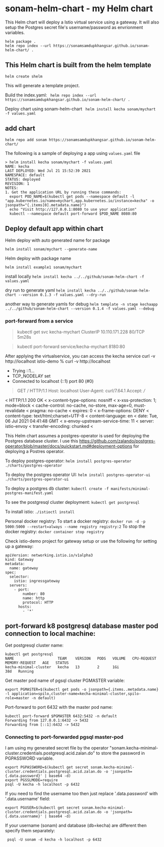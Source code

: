 # sonam-helm-chart - my Helm chart 
This Helm chart will deploy a Istio virtual service using a gateway.
It will also setup the Postgres secret file's username/password as envrionment variables.

```
helm package .
helm repo index --url https://sonamsamdupkhangsar.github.io/sonam-helm-chart/ .
```

## This Helm chart is built from the helm template
```
helm create shelm
```
This will generate a template project.

Build the index.yaml:
``` helm repo index --url https://sonamsamdupkhangsar.github.io/sonam-helm-chart/ .```

Deploy chart using sonam-helm-chart 
``` helm install kecha sonam/mychart -f values.yaml```

## add chart 
```helm repo add sonam https://sonamsamdupkhangsar.github.io/sonam-helm-chart/```

The following is a sample of deploying a app using ```values.yaml``` file
```
> helm install kecha sonam/mychart -f values.yaml            
NAME: kecha
LAST DEPLOYED: Wed Jul 21 15:52:39 2021
NAMESPACE: default
STATUS: deployed
REVISION: 1
NOTES:
1. Get the application URL by running these commands:
  export POD_NAME=$(kubectl get pods --namespace default -l "app.kubernetes.io/name=mychart,app.kubernetes.io/instance=kecha" -o jsonpath="{.items[0].metadata.name}")
  echo "Visit http://127.0.0.1:8080 to use your application"
  kubectl --namespace default port-forward $POD_NAME 8080:80
```


## Deploy default app within chart
Helm deploy with auto generated name for package
```
helm install sonam/mychart --generate-name
```

Helm deploy with package name
```
helm install example1 sonam/mychart
```

install locally
```helm install kecha ../../github/sonam-helm-chart -f values.yaml```   

 dry run to generate yaml
```helm install kecha ../../github/sonam-helm-chart --version 0.1.3 -f values.yaml --dry-run ```

another way to generate yamls for debug
 ```helm template -n stage kechaapp ../../github/sonam-helm-chart --version 0.1.4 -f values.yaml --debug```

### port-forward from a service
> kubectl get svc
kecha-mychart                  ClusterIP   10.110.171.228   <none>        80/TCP     5m28s

>kubectl port-forward service/kecha-mychart 8180:80

After applying the virtualservice, you can access the kecha service  curl -v http://localhost
istio-demo % curl -v http://localhost
*   Trying ::1...
* TCP_NODELAY set
* Connected to localhost (::1) port 80 (#0)
> GET / HTTP/1.1
> Host: localhost
> User-Agent: curl/7.64.1
> Accept: */*
> 
< HTTP/1.1 200 OK
< x-content-type-options: nosniff
< x-xss-protection: 1; mode=block
< cache-control: no-cache, no-store, max-age=0, must-revalidate
< pragma: no-cache
< expires: 0
< x-frame-options: DENY
< content-type: text/html;charset=UTF-8
< content-language: en
< date: Tue, 06 Jul 2021 04:41:48 GMT
< x-envoy-upstream-service-time: 11
< server: istio-envoy
< transfer-encoding: chunked
< 


This Helm chart assumes a postgres-operator is used for deploying the Postgres database cluster.
I use this https://github.com/zalando/postgres-operator/blob/master/docs/quickstart.md#deployment-options for deploying a Postres operator.

To deploy postgres-operator:
```helm install postgres-operator ./charts/postgres-operator```

To deploy the postgres operator UI:
```helm install postgres-operator-ui ./charts/postgres-operator-ui```

To deploy a postgres db cluster:
```kubectl create -f manifests/minimal-postgres-manifest.yaml```

To see the postgresql cluster deployment:
```kubectl get postgresql```


To install istio:
```./istioctl install```

Personal docker registry:
To start a docker registry:
```docker run -d -p 5000:5000 --restart=always --name registry registry:2```
To stop the docker registry:
```docker container stop registry```

Check istio-demo project for gateway setup or use the following for setting up a gateway:
```
apiVersion: networking.istio.io/v1alpha3
kind: Gateway
metadata:
  name: gateway
spec:
  selector:
    istio: ingressgateway
  servers:
    - port:
        number: 80
        name: http
        protocol: HTTP
      hosts:
        - '*'
```

## port-forward k8 postgresql database master pod connection to local machine:

Get postgresql cluster name:

```
kubectl get postgresql
NAME                    TEAM    VERSION   PODS   VOLUME   CPU-REQUEST   MEMORY-REQUEST   AGE   STATUS
kecha-minimal-cluster   kecha   13        2      1Gi                                     38d   Running
```

Get master pod name of pgsql cluster PGMASTER variable:

```
export PGMASTER=$(kubectl get pods -o jsonpath={.items..metadata.name} -l application=spilo,cluster-name=kecha-minimal-cluster,spilo-role=master -n default)  
```

 Port-forward to port 6432 with the master pod  name:

```
kubectl port-forward $PGMASTER 6432:5432 -n default
Forwarding from 127.0.0.1:6432 -> 5432
Forwarding from [::1]:6432 -> 5432
```

###  Connecting to port-forwarded pgsql master-pod
I am using my generated secret file by the operator "sonam.kecha-minimal-cluster.credentials.postgresql.acid.zalan.do" to store the password in PGPASSWORD variable.

```
export PGPASSWORD=$(kubectl get secret sonam.kecha-minimal-cluster.credentials.postgresql.acid.zalan.do -o 'jsonpath={.data.password}' | base64 -d)
export PGSSLMODE=require
psql -U kecha -h localhost -p 6432
```

If you need to find the username too then just replace '.data.password' with '.data.username' field:
```
export PGUSER=$(kubectl get secret sonam.kecha-minimal-cluster.credentials.postgresql.acid.zalan.do -o 'jsonpath={.data.username}' | base64 -d)
``` 

If your username (sonam) and database (db=kecha) are different then specify them separately:
```
 psql -U sonam -d kecha -h localhost -p 6432 
 ```




